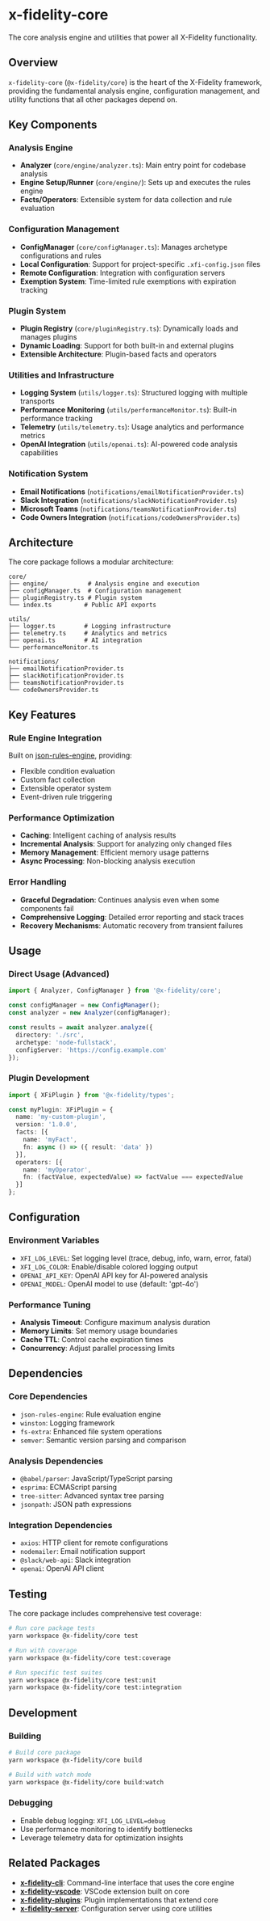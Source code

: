 # x-fidelity-core

The core analysis engine and utilities that power all X-Fidelity functionality.

## Overview

`x-fidelity-core` (`@x-fidelity/core`) is the heart of the X-Fidelity framework, providing the fundamental analysis engine, configuration management, and utility functions that all other packages depend on.

## Key Components

### Analysis Engine
- **Analyzer** (`core/engine/analyzer.ts`): Main entry point for codebase analysis
- **Engine Setup/Runner** (`core/engine/`): Sets up and executes the rules engine
- **Facts/Operators**: Extensible system for data collection and rule evaluation

### Configuration Management
- **ConfigManager** (`core/configManager.ts`): Manages archetype configurations and rules
- **Local Configuration**: Support for project-specific `.xfi-config.json` files
- **Remote Configuration**: Integration with configuration servers
- **Exemption System**: Time-limited rule exemptions with expiration tracking

### Plugin System
- **Plugin Registry** (`core/pluginRegistry.ts`): Dynamically loads and manages plugins
- **Dynamic Loading**: Support for both built-in and external plugins
- **Extensible Architecture**: Plugin-based facts and operators

### Utilities and Infrastructure
- **Logging System** (`utils/logger.ts`): Structured logging with multiple transports
- **Performance Monitoring** (`utils/performanceMonitor.ts`): Built-in performance tracking
- **Telemetry** (`utils/telemetry.ts`): Usage analytics and performance metrics
- **OpenAI Integration** (`utils/openai.ts`): AI-powered code analysis capabilities

### Notification System
- **Email Notifications** (`notifications/emailNotificationProvider.ts`)
- **Slack Integration** (`notifications/slackNotificationProvider.ts`)
- **Microsoft Teams** (`notifications/teamsNotificationProvider.ts`)
- **Code Owners Integration** (`notifications/codeOwnersProvider.ts`)

## Architecture

The core package follows a modular architecture:

```
core/
├── engine/           # Analysis engine and execution
├── configManager.ts  # Configuration management
├── pluginRegistry.ts # Plugin system
└── index.ts         # Public API exports

utils/
├── logger.ts        # Logging infrastructure
├── telemetry.ts     # Analytics and metrics
├── openai.ts        # AI integration
└── performanceMonitor.ts

notifications/
├── emailNotificationProvider.ts
├── slackNotificationProvider.ts
├── teamsNotificationProvider.ts
└── codeOwnersProvider.ts
```

## Key Features

### Rule Engine Integration
Built on [json-rules-engine](https://github.com/CacheControl/json-rules-engine), providing:
- Flexible condition evaluation
- Custom fact collection
- Extensible operator system
- Event-driven rule triggering

### Performance Optimization
- **Caching**: Intelligent caching of analysis results
- **Incremental Analysis**: Support for analyzing only changed files
- **Memory Management**: Efficient memory usage patterns
- **Async Processing**: Non-blocking analysis execution

### Error Handling
- **Graceful Degradation**: Continues analysis even when some components fail
- **Comprehensive Logging**: Detailed error reporting and stack traces
- **Recovery Mechanisms**: Automatic recovery from transient failures

## Usage

### Direct Usage (Advanced)
```typescript
import { Analyzer, ConfigManager } from '@x-fidelity/core';

const configManager = new ConfigManager();
const analyzer = new Analyzer(configManager);

const results = await analyzer.analyze({
  directory: './src',
  archetype: 'node-fullstack',
  configServer: 'https://config.example.com'
});
```

### Plugin Development
```typescript
import { XFiPlugin } from '@x-fidelity/types';

const myPlugin: XFiPlugin = {
  name: 'my-custom-plugin',
  version: '1.0.0',
  facts: [{
    name: 'myFact',
    fn: async () => ({ result: 'data' })
  }],
  operators: [{
    name: 'myOperator',
    fn: (factValue, expectedValue) => factValue === expectedValue
  }]
};
```

## Configuration

### Environment Variables
- `XFI_LOG_LEVEL`: Set logging level (trace, debug, info, warn, error, fatal)
- `XFI_LOG_COLOR`: Enable/disable colored logging output
- `OPENAI_API_KEY`: OpenAI API key for AI-powered analysis
- `OPENAI_MODEL`: OpenAI model to use (default: 'gpt-4o')

### Performance Tuning
- **Analysis Timeout**: Configure maximum analysis duration
- **Memory Limits**: Set memory usage boundaries
- **Cache TTL**: Control cache expiration times
- **Concurrency**: Adjust parallel processing limits

## Dependencies

### Core Dependencies
- `json-rules-engine`: Rule evaluation engine
- `winston`: Logging framework
- `fs-extra`: Enhanced file system operations
- `semver`: Semantic version parsing and comparison

### Analysis Dependencies
- `@babel/parser`: JavaScript/TypeScript parsing
- `esprima`: ECMAScript parsing
- `tree-sitter`: Advanced syntax tree parsing
- `jsonpath`: JSON path expressions

### Integration Dependencies
- `axios`: HTTP client for remote configurations
- `nodemailer`: Email notification support
- `@slack/web-api`: Slack integration
- `openai`: OpenAI API client

## Testing

The core package includes comprehensive test coverage:

```bash
# Run core package tests
yarn workspace @x-fidelity/core test

# Run with coverage
yarn workspace @x-fidelity/core test:coverage

# Run specific test suites
yarn workspace @x-fidelity/core test:unit
yarn workspace @x-fidelity/core test:integration
```

## Development

### Building
```bash
# Build core package
yarn workspace @x-fidelity/core build

# Build with watch mode
yarn workspace @x-fidelity/core build:watch
```

### Debugging
- Enable debug logging: `XFI_LOG_LEVEL=debug`
- Use performance monitoring to identify bottlenecks
- Leverage telemetry data for optimization insights

## Related Packages

- **[x-fidelity-cli](../getting-started.md#command-line-interface)**: Command-line interface that uses the core engine
- **[x-fidelity-vscode](../vscode-extension/overview.md)**: VSCode extension built on core
- **[x-fidelity-plugins](../plugins/overview.md)**: Plugin implementations that extend core
- **[x-fidelity-server](../config-server.md)**: Configuration server using core utilities